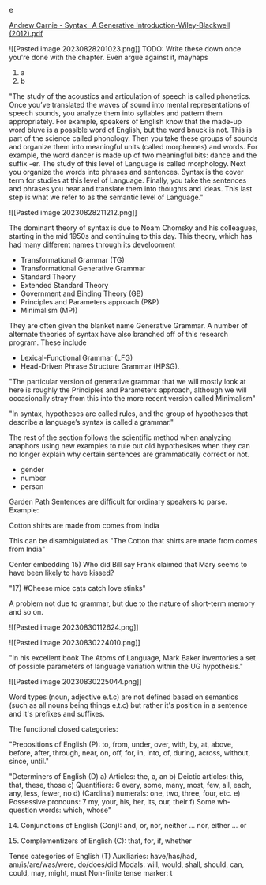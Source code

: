 e

[Andrew Carnie - Syntax_ A Generative Introduction-Wiley-Blackwell (2012).pdf](file:///C:/Users/offic/Downloads/Andrew%20Carnie%20-%20Syntax_%20A%20Generative%20Introduction-Wiley-Blackwell%20(2012).pdf)

![[Pasted image 20230828201023.png]]
TODO: Write these down once you're done with the chapter. Even argue against it, mayhaps

1. a
2. b


"The study of the acoustics and articulation of speech is called phonetics. Once you’ve translated the waves of sound into mental representations of speech sounds, you analyze them into syllables and pattern them appropriately. For example, speakers of English know that the made-up word bluve is a possible word of English, but the word bnuck is not. This is part of the science called phonology. Then you take these groups of sounds and organize them into meaningful units (called morphemes) and words. For example, the word dancer is made up of two meaningful bits: dance and the suffix -er. The study of this level of Language is called morphology. Next you organize the words into phrases and sentences. Syntax is the cover term for studies at this level of Language. Finally, you take the sentences and phrases you hear and translate them into thoughts and ideas. This last step is what we refer to as the semantic level of Language."

![[Pasted image 20230828211212.png]]

The dominant theory of syntax is due to Noam Chomsky and his colleagues, starting in the mid 1950s and continuing to this day. This theory, which has had many different names through its development 
- Transformational Grammar (TG)
- Transformational Generative Grammar
- Standard Theory
- Extended Standard Theory
- Government and Binding Theory (GB)
- Principles and Parameters approach (P&P)
- Minimalism (MP))

They are often given the blanket name Generative Grammar. A number of alternate theories of syntax have also branched off of this research program. These include 
- Lexical-Functional Grammar (LFG)
- Head-Driven Phrase Structure Grammar (HPSG).

"The particular version of generative grammar that we will mostly look at here is roughly the Principles and Parameters approach, although we will occasionally stray from this into the more recent version called Minimalism"

"In syntax, hypotheses are called rules, and the group of hypotheses that describe a language’s syntax is called a grammar."


The rest of the section follows the scientific method when analyzing anaphors using new examples to rule out old hypothesises when they can no longer explain why certain sentences are grammatically correct or not. 
- gender
- number
- person


Garden Path Sentences are difficult for ordinary speakers to parse. Example:

Cotton shirts are made from comes from India


This can be disambiguiated as "The Cotton that shirts are made from comes from India"



Center embedding
15) Who did Bill say Frank claimed that Mary seems to have been likely to have kissed?


"17) #Cheese mice cats catch love stinks"

A problem not due to grammar, but due to the nature of short-term memory and so on.


![[Pasted image 20230830112624.png]]

![[Pasted image 20230830224010.png]]

"In his excellent book The Atoms of Language, Mark Baker inventories a set of possible parameters of language variation within the UG hypothesis."

![[Pasted image 20230830225044.png]]


Word types (noun, adjective e.t.c) are not defined based on semantics (such as all nouns being things e.t.c) but rather it's position in a sentence and it's prefixes and suffixes.


The functional closed categories:

"Prepositions of English (P): to, from, under, over, with, by, at, above, before, after, through, near, on, off, for, in, into, of, during, across, without, since, until."

"Determiners of English (D) 
a) Articles: the, a, an 
b) Deictic articles: this, that, these, those 
c) Quantifiers: 6 every, some, many, most, few, all, each, any, less, fewer, no d) (Cardinal) numerals: one, two, three, four, etc. 
e) Possessive pronouns: 7 my, your, his, her, its, our, their 
f) Some wh-question words: which, whose"

14) Conjunctions of English (Conj): and, or, nor, neither … nor, either … or

15) Complementizers of English (C): that, for, if, whether

Tense categories of English (T) Auxiliaries: have/has/had, am/is/are/was/were, do/does/did Modals: will, would, shall, should, can, could, may, might, must Non-finite tense marker: t